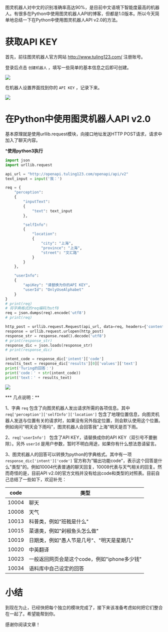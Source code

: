 图灵机器人对中文的识别准确率高达90%，是目前中文语境下智能度最高的机器人。有很多在Python中使用图灵机器人API的博客，但都是1.0版本。所以今天简单地总结一下在Python中使用图灵机器人API v2.0的方法。

# 获取API KEY

首先，前往图灵机器人官方网站 http://www.tuling123.com/ 注册账号。

登录后点击 `创建机器人` ，填写一些简单的基本信息之后即可创建。

![](http://ww1.sinaimg.cn/large/005MY9Xigy1fpkway3el3j30jp0743yv.jpg)

在机器人设置界面找到你的 `API KEY` ，记录下来。

![](http://ww1.sinaimg.cn/large/005MY9Xigy1fpkv7b8850j30br0av74t.jpg)



# 在Python中使用图灵机器人API v2.0

基本原理就是使用urllib.request模块，向接口地址发送HTTP POST请求，请求中加入了聊天内容。

***使用python3执行**

```python
import json
import urllib.request

api_url = "http://openapi.tuling123.com/openapi/api/v2"
text_input = input('我：')

req = {
	"perception":
	{
		"inputText":
		{
			"text": text_input
		},

		"selfInfo":
		{
			"location":
			{
				"city": "上海",
				"province": "上海",
				"street": "文汇路"
			}
		}
	},

	"userInfo": 
	{
		"apiKey": "请替换为你的API KEY",
		"userId": "OnlyUseAlphabet"
	}
}
# print(req)
# 将字典格式的req编码为utf8
req = json.dumps(req).encode('utf8')
# print(req)

http_post = urllib.request.Request(api_url, data=req, headers={'content-type': 'application/json'})
response = urllib.request.urlopen(http_post)
response_str = response.read().decode('utf8')
# print(response_str)
response_dic = json.loads(response_str)
# print(response_dic)

intent_code = response_dic['intent']['code']
results_text = response_dic['results'][0]['values']['text']
print('Turing的回答：')
print('code：' + str(intent_code))
print('text：' + results_text)
```

![](http://ww1.sinaimg.cn/large/005MY9Xigy1fpkw2kerdsj30fl03ejrd.jpg)

*** 几点说明：**

1、字典 `req` 包含了向图灵机器人发出请求所需的各项信息。其中 `req['perception']['selfInfo']['location']` 包含了地理位置信息，向图灵机器人发送与位置有关的请求时，如果没有另外指定位置，则会默认使用这个位置。例如询问"明天会下雨吗"，图灵机器人会回答我"上海"明天是否下雨。

2、`req['userInfo'] ` 包含了API KEY，请替换成你的API KEY（双引号不要删除）。另外 `userId` 是用户参数，暂时不明白用途，如果你有什么想法恳请留言。

3、图灵机器人的回答可以转换为python的字典格式。其中有一项 `response_dic['intent']['code']` 官方称为"输出功能code"，表示这个回答是什么"类型"的。例如10004代表普通的聊天回复，10008代表与天气相关的回复。然而奇怪的是，目前API v2.0的官方文档并没有给出code和类型的对照表。目前自己总结了一些如下，欢迎补充：

| code | 类型                                         |
| :---: | -------------------------------------------- |
| 10004 | 聊天                                         |
| 10008 | 天气                                         |
| 10013 | 科普类，例如"班戟是什么"                     |
| 10015 | 菜谱类，例如"剁椒鱼头怎么做"                 |
| 10019 | 日期类，例如"愚人节是几号"、"明天是星期几"   |
| 10020 | 中英翻译                                     |
| 10023 | 一般返回网页会是这个code，例如"iphone多少钱" |
| 10034 | 语料库中自己设定的回答                       |

# 小结

到现在为止，已经快把每个独立的模块完成了，接下来该准备考虑如何把它们整合在一起了。希望能帮到你。

感谢你阅读文章！